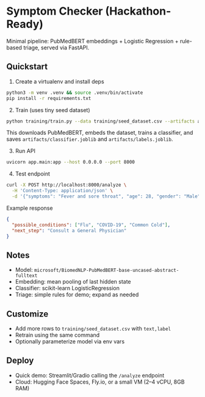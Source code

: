 # Symptom Checker (Hackathon-Ready)

Minimal pipeline: PubMedBERT embeddings + Logistic Regression + rule-based triage, served via FastAPI.

## Quickstart

1. Create a virtualenv and install deps
```bash
python3 -m venv .venv && source .venv/bin/activate
pip install -r requirements.txt
```

2. Train (uses tiny seed dataset)
```bash
python training/train.py --data training/seed_dataset.csv --artifacts artifacts
```
This downloads PubMedBERT, embeds the dataset, trains a classifier, and saves `artifacts/classifier.joblib` and `artifacts/labels.joblib`.

3. Run API
```bash
uvicorn app.main:app --host 0.0.0.0 --port 8000
```

4. Test endpoint
```bash
curl -X POST http://localhost:8000/analyze \
  -H 'Content-Type: application/json' \
  -d '{"symptoms": "Fever and sore throat", "age": 28, "gender": "Male"}'
```

Example response
```json
{
  "possible_conditions": ["Flu", "COVID-19", "Common Cold"],
  "next_step": "Consult a General Physician"
}
```

## Notes
- Model: `microsoft/BiomedNLP-PubMedBERT-base-uncased-abstract-fulltext`
- Embedding: mean pooling of last hidden state
- Classifier: scikit-learn LogisticRegression
- Triage: simple rules for demo; expand as needed

## Customize
- Add more rows to `training/seed_dataset.csv` with `text,label`
- Retrain using the same command
- Optionally parameterize model via env vars

## Deploy
- Quick demo: Streamlit/Gradio calling the `/analyze` endpoint
- Cloud: Hugging Face Spaces, Fly.io, or a small VM (2–4 vCPU, 8GB RAM)